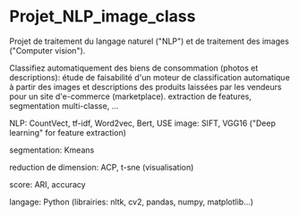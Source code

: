 # Projet_NLP_image_class
Projet de traitement du langage naturel ("NLP") et de traitement des images ("Computer vision").

Classifiez automatiquement des biens de consommation (photos et descriptions):
étude de faisabilité d'un moteur de classification automatique à partir des images et descriptions des produits laissées par les vendeurs
pour un site d'e-commerce (marketplace). extraction de features, segmentation multi-classe, ...

NLP: CountVect, tf-idf, Word2vec, Bert, USE
image: SIFT, VGG16 ("Deep learning" for feature extraction)

segmentation: Kmeans

reduction de dimension: ACP, t-sne (visualisation)

score: ARI, accuracy

langage: Python (librairies: nltk, cv2, pandas, numpy, matplotlib...)

